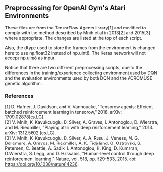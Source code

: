 ## Preprocessing for OpenAI Gym's Atari Environments
These files are from the TensorFlow Agents library[1] and modified to comply with the method described by Mnih et.al in 2013[2] and 2015[3] where appropriate. The changes are listed at the top of each script.

Also, the dtype used to store the frames from the environment is changed here to use np.float32 instead of np.uint8. The Keras network will not accept np.uint8 as input.

Notice that there are two different preprocessing scripts, due to the differences in the training/experience collecting environment used by DQN and the evaluation environments used by both DQN and the ACROMUSE genetic algorithm.

### References
[1]
D. Hafner, J. Davidson, and V. Vanhoucke, 
"Tensorow agents: Effcient batched reinforcement learning in tensorow," 
2018. arXiv: 1709.02878[cs.LG].\
[2]
V. Mnih, K. Kavukcuoglu, D. Silver, A. Graves, I. Antonoglou, D. Wierstra, and M. Riedmiller, 
"Playing atari with deep reinforcement learning,"
2013. arXiv: 1312.5602 [cs.LG].\
[3]
V. Mnih, K. Kavukcuoglu, D. Silver, A. A. Rusu, J. Veness, M. G. Bellemare, A. Graves, M. Riedmiller, A. K. Fidjeland, G. Ostrovski, S. Petersen, C. Beattie, A. Sadik, I. Antonoglou, H. King, D. Kumaran, D.Wierstra, S. Legg, and D. Hassabis, 
"Human-level control through deep reinforcement learning," 
Nature, vol. 518, pp. 529-533, 2015. doi: https://doi.org/10.1038/nature14236.